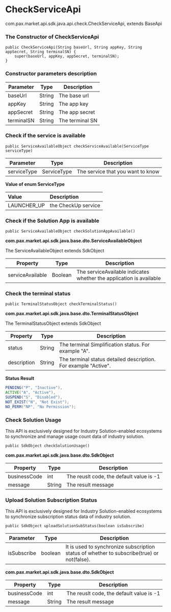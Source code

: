# CheckServiceApi

com.pax.market.api.sdk.java.api.check.CheckServiceApi, extends BaseApi

### The Constructor of CheckServiceApi

```
public CheckServiceApi(String baseUrl, String appKey, String appSecret, String terminalSN) {
    super(baseUrl, appKey, appSecret, terminalSN);
}
```

### Constructor parameters description

| Parameter  | Type   | Description     |
| ---------- | ------ | --------------- |
| baseUrl    | String | The base url    |
| appKey     | String | The app key     |
| appSecret  | String | The app secret  |
| terminalSN | String | The terminal SN |

### Check if the service is available

```
public ServiceAvailableObject checkServiceAvailable(ServiceType serviceType)
```

| Parameter   | Type   | Description             |
| ----------- | ------ | ----------------------- |
| serviceType | ServiceType | The service that you want to know |

**Value of enum ServiceType**

| Value | Description |
|:---- |:----|
|LAUNCHER_UP|the CheckUp service|

### Check if the Solution App is available

```
public ServiceAvailableObject checkSolutionAppAvailable()
```

**com.pax.market.api.sdk.java.base.dto.ServiceAvailableObject**

The ServiceAvailableObject extends SdkObject

| Property         | Type    | Description                                                  |
| ---------------- | ------- | ------------------------------------------------------------ |
| serviceAvailable | Boolean | The serviceAvailable indicates whether the application is available |

### Check the terminal status

```
public TerminalStatusObject checkTerminalStatus()
```

**com.pax.market.api.sdk.java.base.dto.TerminalStatusObject**

The TerminalStatusObject extends SdkObject

| Property    | Type   | Description                                                  |
| ----------- | ------ | ------------------------------------------------------------ |
| status      | String | The terminal Simplification status. For example "A".         |
| description | String | The terminal status detailed description. For example "Active". |

**Status  Result**

```java
PENDING("P", "Inactive"),
ACTIVE("A", "Active"),
SUSPEND("S", "Disabled"),
NOT_EXIST("N", "Not Exist"),
NO_PERM("NP", "No Permission");
```

### Check Solution Usage

This API is exclusively designed for Industry Solution-enabled ecosystems to synchronize and manage usage count data of industry solution.

```
public SdkObject checkSolutionUsage()
```

**com.pax.market.api.sdk.java.base.dto.SdkObject**

| Property     | Type   | Description                              |
| ------------ | ------ | ---------------------------------------- |
| businessCode | int    | The reuslt code, the default value is -1 |
| message      | String | The result message                       |

### Upload Solution Subscription Status

This API is exclusively designed for Industry Solution-enabled ecosystems to synchronize subscription status data of industry solution.

```
public SdkObject uploadSolutionSubStatus(boolean isSubscribe)
```

| Parameter   | Type    | Description                                                  |
| ----------- | ------- | ------------------------------------------------------------ |
| isSubscribe | boolean | It is used to synchronize subscription status of whether to subscribe(true) or not(false). |

**com.pax.market.api.sdk.java.base.dto.SdkObject**

| Property     | Type   | Description                              |
| ------------ | ------ | ---------------------------------------- |
| businessCode | int    | The reuslt code, the default value is -1 |
| message      | String | The result message                       |

